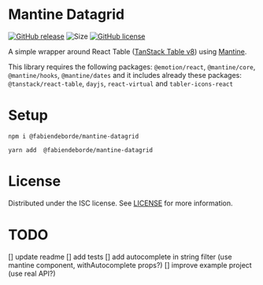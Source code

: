 # Mantine Datagrid
[![GitHub release](https://img.shields.io/github/v/release/FabienDeborde/mantine-datagrid)](https://github.com/FabienDeborde/mantine-datagrid/releases/)
![Size](https://img.shields.io/github/languages/code-size/FabienDeborde/mantine-datagrid)
[![GitHub license](https://img.shields.io/github/license/Naereen/StrapDown.js.svg)](https://github.com/FabienDeborde/mantine-datagrid/blob/master/LICENSE.md)

A simple wrapper around React Table ([TanStack Table v8](https://tanstack.com/table/v8/docs/guide/introduction)) using [Mantine](https://mantine.dev/).

This library requires the following packages: `@emotion/react`, `@mantine/core`, `@mantine/hooks`, `@mantine/dates` and it includes already these packages: `@tanstack/react-table`, `dayjs`, `react-virtual` and `tabler-icons-react`


# Setup
```
npm i @fabiendeborde/mantine-datagrid
```

```
yarn add  @fabiendeborde/mantine-datagrid
```

# License
Distributed under the ISC license. See [LICENSE](https://github.com/FabienDeborde/react-simple-qr-scanner/blob/master/LICENSE) for more information.

# TODO
[] update readme
[] add tests
[] add autocomplete in string filter (use mantine component, withAutocomplete props?)
[] improve example project (use real API?)

